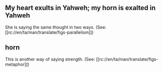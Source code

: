 ## My heart exults in Yahweh; my horn is exalted in Yahweh ##

She is saying the same thought in two ways.  (See: [[rc://en/ta/man/translate/figs-parallelism]])

## horn ##

This is another way of saying strength.  (See: [[rc://en/ta/man/translate/figs-metaphor]])
